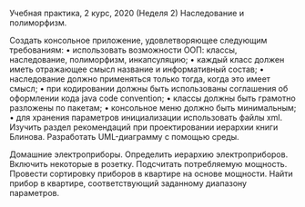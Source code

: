 Учебная практика, 2 курс, 2020 (Неделя 2)
Наследование и полиморфизм.

Создать консольное приложение, удовлетворяющее следующим требованиям:
• использовать возможности ООП: классы, наследование, полиморфизм, инкапсуляцию;
• каждый класс должен иметь отражающее смысл название и информативный состав;
• наследование должно применяться только тогда, когда это имеет смысл;
• при кодировании должны быть использованы соглашения об оформлении кода java code convention;
• классы должны быть грамотно разложены по пакетам;
• консольное меню должно быть минимальным;
• для хранения параметров инициализации использовать файлы xml.
Изучить раздел рекомендаций при проектировании иерархии книги Блинова.
Разработать UML-диаграмму с помощью среды.

Домашние электроприборы. Определить иерархию электроприборов. Включить некоторые в розетку.
Подсчитать потребляемую мощность. Провести сортировку приборов в квартире на основе мощности.
Найти прибор в квартире, соответствующий заданному диапазону параметров.
